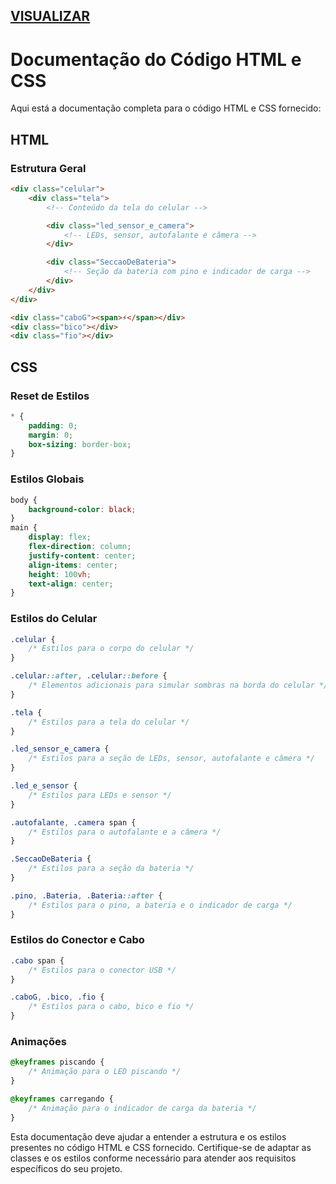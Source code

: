 ## [VISUALIZAR](https://hcadeveloper.github.io/Celular-Carregando/)

# Documentação do Código HTML e CSS

Aqui está a documentação completa para o código HTML e CSS fornecido:

## HTML

### Estrutura Geral
```html
<div class="celular">
    <div class="tela">
        <!-- Conteúdo da tela do celular -->

        <div class="led_sensor_e_camera">
            <!-- LEDs, sensor, autofalante e câmera -->
        </div>

        <div class="SeccaoDeBateria">
            <!-- Seção da bateria com pino e indicador de carga -->
        </div>
    </div>
</div>

<div class="caboG"><span>⚡</span></div>
<div class="bico"></div>
<div class="fio"></div>
```

## CSS

### Reset de Estilos
```css
* {
    padding: 0;
    margin: 0;
    box-sizing: border-box;
}
```

### Estilos Globais
```css
body {
    background-color: black;
}
main {
    display: flex;
    flex-direction: column;
    justify-content: center;
    align-items: center;
    height: 100vh;
    text-align: center;
}
```

### Estilos do Celular
```css
.celular {
    /* Estilos para o corpo do celular */
}

.celular::after, .celular::before {
    /* Elementos adicionais para simular sombras na borda do celular */
}

.tela {
    /* Estilos para a tela do celular */
}

.led_sensor_e_camera {
    /* Estilos para a seção de LEDs, sensor, autofalante e câmera */
}

.led_e_sensor {
    /* Estilos para LEDs e sensor */
}

.autofalante, .camera span {
    /* Estilos para o autofalante e a câmera */
}

.SeccaoDeBateria {
    /* Estilos para a seção da bateria */
}

.pino, .Bateria, .Bateria::after {
    /* Estilos para o pino, a bateria e o indicador de carga */
}
```

### Estilos do Conector e Cabo
```css
.cabo span {
    /* Estilos para o conector USB */
}

.caboG, .bico, .fio {
    /* Estilos para o cabo, bico e fio */
}
```

### Animações
```css
@keyframes piscando {
    /* Animação para o LED piscando */
}

@keyframes carregando {
    /* Animação para o indicador de carga da bateria */
}
```

Esta documentação deve ajudar a entender a estrutura e os estilos presentes no código HTML e CSS fornecido. Certifique-se de adaptar as classes e os estilos conforme necessário para atender aos requisitos específicos do seu projeto.